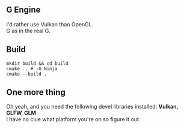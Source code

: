 ## G Engine
I'd rather use Vulkan than OpenGL. \
G as in the real G.

## Build
```
mkdir build && cd build
cmake .. # -G Ninja
cmake --build .
```

## One more thing
Oh yeah, and you need the following devel libraries installed: **Vulkan, GLFW, GLM** \
I have no clue what platform you're on so figure it out.